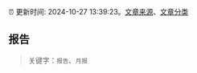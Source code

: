 :alarm_clock: 更新时间: 2024-10-27 13:39:23。[文章来源](/README.md)、[文章分类](/TAGS.md)

## 报告


> 关键字：`报告`、`月报`



